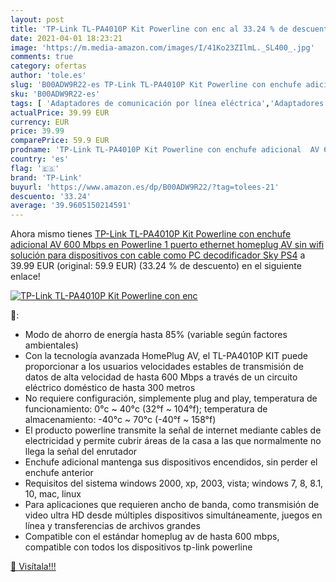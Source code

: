 ```yaml
---
layout: post
title: 'TP-Link TL-PA4010P Kit Powerline con enc al 33.24 % de descuento'
date: 2021-04-01 18:23:21
image: 'https://m.media-amazon.com/images/I/41Ko23ZIlmL._SL400_.jpg'
comments: true
category: ofertas
author: 'tole.es'
slug: 'B00ADW9R22-es TP-Link TL-PA4010P Kit Powerline con enchufe adicional AV...'
sku: 'B00ADW9R22-es'
tags: [ 'Adaptadores de comunicación por línea eléctrica','Adaptadores de red','Dispositivos de red','Informática','ps4','tp-link', ]
actualPrice: 39.99 EUR
currency: EUR
price: 39.99
comparePrice: 59.9 EUR
prodname: 'TP-Link TL-PA4010P Kit Powerline con enchufe adicional  AV 600 Mbps en Powerline  1 puerto ethernet  homeplug AV  sin wifi  solución para dispositivos con cable como PC  decodificador Sky  PS4'
country: 'es'
flag: '🇪🇸'
brand: 'TP-Link'
buyurl: 'https://www.amazon.es/dp/B00ADW9R22/?tag=tolees-21'
descuento: '33.24'
average: '39.9605150214591'
---
```


Ahora mismo tienes [TP-Link TL-PA4010P Kit Powerline con enchufe adicional  AV 600 Mbps en Powerline  1 puerto ethernet  homeplug AV  sin wifi  solución para dispositivos con cable como PC  decodificador Sky  PS4](https://www.amazon.es/dp/B00ADW9R22/?tag=tolees-21) a 39.99 EUR (original: 59.9 EUR) (33.24 %  de descuento) en el siguiente enlace!

[![TP-Link TL-PA4010P Kit Powerline con enc](https://m.media-amazon.com/images/I/41Ko23ZIlmL._SL400_.jpg)](https://www.amazon.es/dp/B00ADW9R22/?tag=tolees-21)

🔎:

- Modo de ahorro de energía hasta 85% (variable según factores ambientales)
- Con la tecnología avanzada HomePlug AV, el TL-PA4010P KIT puede proporcionar a los usuarios velocidades estables de transmisión de datos de alta velocidad de hasta 600 Mbps a través de un circuito eléctrico doméstico de hasta 300 metros
- No requiere configuración, simplemente plug and play, temperatura de funcionamiento: 0°c ~ 40°c (32°f ~ 104°f); temperatura de almacenamiento: -40°c ~ 70°c (-40°f ~ 158°f)
- El producto powerline transmite la señal de internet mediante cables de electricidad y permite cubrir áreas de la casa a las que normalmente no llega la señal del enrutador
- Enchufe adicional mantenga sus dispositivos encendidos, sin perder el enchufe anterior
- Requisitos del sistema windows 2000, xp, 2003, vista; windows 7, 8, 8.1, 10, mac, linux
- Para aplicaciones que requieren ancho de banda, como transmisión de video ultra HD desde múltiples dispositivos simultáneamente, juegos en línea y transferencias de archivos grandes
- Compatible con el estándar homeplug av de hasta 600 mbps, compatible con todos los dispositivos tp-link powerline

[🛒 Visítala!!!](https://www.amazon.es/dp/B00ADW9R22/?tag=tolees-21)
